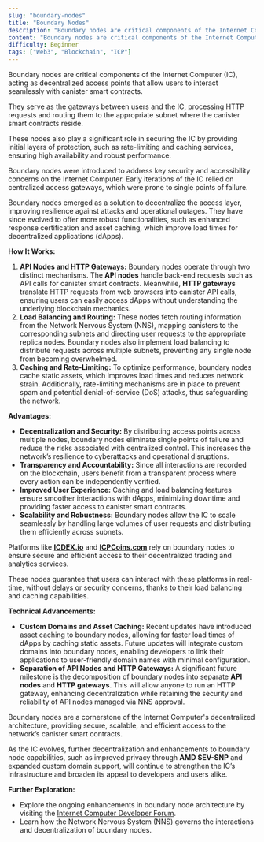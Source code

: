 ```yaml
---
slug: "boundary-nodes"
title: "Boundary Nodes"
description: "Boundary nodes are critical components of the Internet Computer (IC), acting as decentralized access points that allow users to interact seamlessly with canister smart contracts."
content: "Boundary nodes are critical components of the Internet Computer (IC), acting as decentralized access points that allow users to interact seamlessly with canister smart contracts."
difficulty: Beginner
tags: ["Web3", "Blockchain", "ICP"]
---
```




Boundary nodes are critical components of the Internet Computer (IC), acting as decentralized access points that allow users to interact seamlessly with canister smart contracts.

They serve as the gateways between users and the IC, processing HTTP requests and routing them to the appropriate subnet where the canister smart contracts reside.

These nodes also play a significant role in securing the IC by providing initial layers of protection, such as rate-limiting and caching services, ensuring high availability and robust performance.

Boundary nodes were introduced to address key security and accessibility concerns on the Internet Computer. Early iterations of the IC relied on centralized access gateways, which were prone to single points of failure.

Boundary nodes emerged as a solution to decentralize the access layer, improving resilience against attacks and operational outages. They have since evolved to offer more robust functionalities, such as enhanced response certification and asset caching, which improve load times for decentralized applications (dApps).

**How It Works:**

1. **API Nodes and HTTP Gateways:** Boundary nodes operate through two distinct mechanisms. The **API nodes** handle back-end requests such as API calls for canister smart contracts. Meanwhile, **HTTP gateways** translate HTTP requests from web browsers into canister API calls, ensuring users can easily access dApps without understanding the underlying blockchain mechanics.
2. **Load Balancing and Routing:** These nodes fetch routing information from the Network Nervous System (NNS), mapping canisters to the corresponding subnets and directing user requests to the appropriate replica nodes. Boundary nodes also implement load balancing to distribute requests across multiple subnets, preventing any single node from becoming overwhelmed.
3. **Caching and Rate-Limiting:** To optimize performance, boundary nodes cache static assets, which improves load times and reduces network strain. Additionally, rate-limiting mechanisms are in place to prevent spam and potential denial-of-service (DoS) attacks, thus safeguarding the network.

**Advantages:**

- **Decentralization and Security:** By distributing access points across multiple nodes, boundary nodes eliminate single points of failure and reduce the risks associated with centralized control. This increases the network’s resilience to cyberattacks and operational disruptions.
- **Transparency and Accountability:** Since all interactions are recorded on the blockchain, users benefit from a transparent process where every action can be independently verified.
- **Improved User Experience:** Caching and load balancing features ensure smoother interactions with dApps, minimizing downtime and providing faster access to canister smart contracts.
- **Scalability and Robustness:** Boundary nodes allow the IC to scale seamlessly by handling large volumes of user requests and distributing them efficiently across subnets.

Platforms like [**ICDEX.io**](http://icdex.io/) and [**ICPCoins.com**](http://icpcoins.com/) rely on boundary nodes to ensure secure and efficient access to their decentralized trading and analytics services.

These nodes guarantee that users can interact with these platforms in real-time, without delays or security concerns, thanks to their load balancing and caching capabilities.

**Technical Advancements:**

- **Custom Domains and Asset Caching:** Recent updates have introduced asset caching to boundary nodes, allowing for faster load times of dApps by caching static assets. Future updates will integrate custom domains into boundary nodes, enabling developers to link their applications to user-friendly domain names with minimal configuration.
- **Separation of API Nodes and HTTP Gateways:** A significant future milestone is the decomposition of boundary nodes into separate **API nodes** and **HTTP gateways**. This will allow anyone to run an HTTP gateway, enhancing decentralization while retaining the security and reliability of API nodes managed via NNS approval.

Boundary nodes are a cornerstone of the Internet Computer's decentralized architecture, providing secure, scalable, and efficient access to the network’s canister smart contracts.

As the IC evolves, further decentralization and enhancements to boundary node capabilities, such as improved privacy through **AMD SEV-SNP** and expanded custom domain support, will continue to strengthen the IC’s infrastructure and broaden its appeal to developers and users alike.

**Further Exploration:**

- Explore the ongoing enhancements in boundary node architecture by visiting the [Internet Computer Developer Forum](https://forum.dfinity.org/).
- Learn how the Network Nervous System (NNS) governs the interactions and decentralization of boundary nodes.
